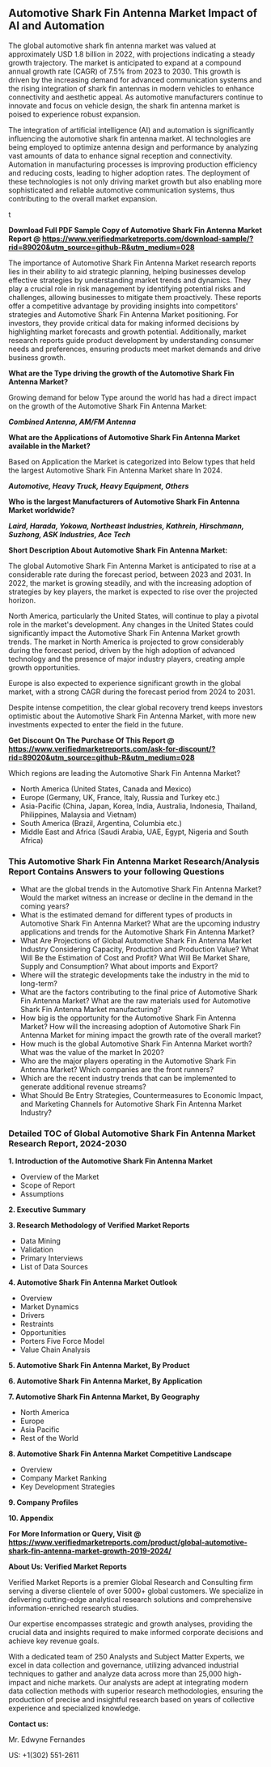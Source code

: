 <h2>Automotive Shark Fin Antenna Market Impact of AI and Automation</h2><p>The global automotive shark fin antenna market was valued at approximately USD 1.8 billion in 2022, with projections indicating a steady growth trajectory. The market is anticipated to expand at a compound annual growth rate (CAGR) of 7.5% from 2023 to 2030. This growth is driven by the increasing demand for advanced communication systems and the rising integration of shark fin antennas in modern vehicles to enhance connectivity and aesthetic appeal. As automotive manufacturers continue to innovate and focus on vehicle design, the shark fin antenna market is poised to experience robust expansion.</p><p>The integration of artificial intelligence (AI) and automation is significantly influencing the automotive shark fin antenna market. AI technologies are being employed to optimize antenna design and performance by analyzing vast amounts of data to enhance signal reception and connectivity. Automation in manufacturing processes is improving production efficiency and reducing costs, leading to higher adoption rates. The deployment of these technologies is not only driving market growth but also enabling more sophisticated and reliable automotive communication systems, thus contributing to the overall market expansion.</p>t</p><p id="" class=""><strong>Download Full PDF Sample Copy of Automotive Shark Fin Antenna Market Report @ <a href="https://www.verifiedmarketreports.com/download-sample/?rid=89020&utm_source=github-R&utm_medium=028" target="_blank">https://www.verifiedmarketreports.com/download-sample/?rid=89020&utm_source=github-R&utm_medium=028</a></strong></p><p>The importance of&nbsp;Automotive Shark Fin Antenna Market research reports lies in their ability to aid strategic planning, helping businesses develop effective strategies by understanding market trends and dynamics. They play a crucial role in risk management by identifying potential risks and challenges, allowing businesses to mitigate them proactively. These reports offer a competitive advantage by providing insights into competitors' strategies and Automotive Shark Fin Antenna Market positioning. For investors, they provide critical data for making informed decisions by highlighting market forecasts and growth potential. Additionally, market research reports guide product development by understanding consumer needs and preferences, ensuring products meet market demands and drive business growth.</p><p><strong>What are the&nbsp;Type driving the growth of the Automotive Shark Fin Antenna Market?</strong></p><p id="" class="">Growing demand for below Type around the world has had a direct impact on the growth of the Automotive Shark Fin Antenna Market:</p><em><strong>Combined Antenna, AM/FM Antenna</strong></em></p><strong>What are the&nbsp;Applications&nbsp;of Automotive Shark Fin Antenna Market available in the Market?</strong></p><p id="" class="">Based on Application the Market is categorized into Below types that held the largest Automotive Shark Fin Antenna Market share In 2024.</p><em><strong>Automotive, Heavy Truck, Heavy Equipment, Others</strong></em></p><strong>Who is the largest Manufacturers of Automotive Shark Fin Antenna Market worldwide?</strong></p><p><em><strong>Laird, Harada, Yokowa, Northeast Industries, Kathrein, Hirschmann, Suzhong, ASK Industries, Ace Tech</strong></em></p><p id="" class=""><strong>Short Description About Automotive Shark Fin Antenna Market:</strong></p><p>The global Automotive Shark Fin Antenna Market is anticipated to rise at a considerable rate during the forecast period, between 2023 and 2031. In 2022, the market is growing steadily, and with the increasing adoption of strategies by key players, the market is expected to rise over the projected horizon.</p><p>North America, particularly the United States, will continue to play a pivotal role in the market's development. Any changes in the United States could significantly impact the Automotive Shark Fin Antenna Market growth trends. The market in North America is projected to grow considerably during the forecast period, driven by the high adoption of advanced technology and the presence of major industry players, creating ample growth opportunities.</p><p>Europe is also expected to experience significant growth in the global market, with a strong CAGR during the forecast period from 2024 to 2031.</p><p>Despite intense competition, the clear global recovery trend keeps investors optimistic about the Automotive Shark Fin Antenna Market, with more new investments expected to enter the field in the future.</p><p id="" class=""><strong>Get Discount On The Purchase Of This Report @ <a href="https://www.verifiedmarketreports.com/ask-for-discount/?rid=89020&utm_source=github-R&utm_medium=028" target="_blank">https://www.verifiedmarketreports.com/ask-for-discount/?rid=89020&utm_source=github-R&utm_medium=028</a></strong></p>Which regions are leading the Automotive Shark Fin Antenna Market?</p><ul><li>North America (United States, Canada and Mexico)</li><li>Europe (Germany, UK, France, Italy, Russia and Turkey etc.)</li><li>Asia-Pacific (China, Japan, Korea, India, Australia, Indonesia, Thailand, Philippines, Malaysia and Vietnam)</li><li>South America (Brazil, Argentina, Columbia etc.)</li><li>Middle East and Africa (Saudi Arabia, UAE, Egypt, Nigeria and South Africa)</li></ul><h3 id="" class="">This Automotive Shark Fin Antenna Market Research/Analysis Report Contains Answers to your following Questions</h3><ul><li>What are the global trends in the Automotive Shark Fin Antenna Market? Would the market witness an increase or decline in the demand in the coming years?</li><li>What is the estimated demand for different types of products in Automotive Shark Fin Antenna Market? What are the upcoming industry applications and trends for the Automotive Shark Fin Antenna Market?</li><li>What Are Projections of Global Automotive Shark Fin Antenna Market Industry Considering Capacity, Production and Production Value? What Will Be the Estimation of Cost and Profit? What Will Be Market Share, Supply and Consumption? What about imports and Export?</li><li>Where will the strategic developments take the industry in the mid to long-term?</li><li>What are the factors contributing to the final price of Automotive Shark Fin Antenna Market? What are the raw materials used for Automotive Shark Fin Antenna Market manufacturing?</li><li>How big is the opportunity for the Automotive Shark Fin Antenna Market? How will the increasing adoption of Automotive Shark Fin Antenna Market for mining impact the growth rate of the overall market?</li><li>How much is the global Automotive Shark Fin Antenna Market worth? What was the value of the market In 2020?</li><li>Who are the major players operating in the Automotive Shark Fin Antenna Market? Which companies are the front runners?</li><li>Which are the recent industry trends that can be implemented to generate additional revenue streams?</li><li>What Should Be Entry Strategies, Countermeasures to Economic Impact, and Marketing Channels for Automotive Shark Fin Antenna Market Industry?</li></ul><h3 id="" class="">Detailed TOC of Global Automotive Shark Fin Antenna Market Research Report, 2024-2030</h3><p id="" class=""><strong>1. Introduction of the Automotive Shark Fin Antenna Market</strong></p><ul><li>Overview of the Market</li><li>Scope of Report</li><li>Assumptions</li></ul><p id="" class=""><strong>2. Executive Summary</strong></p><p id="" class=""><strong>3. Research Methodology of Verified Market Reports</strong></p><ul><li>Data Mining</li><li>Validation</li><li>Primary Interviews</li><li>List of Data Sources</li></ul><p id="" class=""><strong>4. Automotive Shark Fin Antenna Market Outlook</strong></p><ul><li>Overview</li><li>Market Dynamics</li><li>Drivers</li><li>Restraints</li><li>Opportunities</li><li>Porters Five Force Model</li><li>Value Chain Analysis</li></ul><p id="" class=""><strong>5. Automotive Shark Fin Antenna Market, By Product</strong></p><p id="" class=""><strong>6. Automotive Shark Fin Antenna Market, By Application</strong></p><p id="" class=""><strong>7. Automotive Shark Fin Antenna Market, By Geography</strong></p><ul><li>North America</li><li>Europe</li><li>Asia Pacific</li><li>Rest of the World</li></ul><p id="" class=""><strong>8. Automotive Shark Fin Antenna Market Competitive Landscape</strong></p><ul><li>Overview</li><li>Company Market Ranking</li><li>Key Development Strategies</li></ul><p id="" class=""><strong>9. Company Profiles</strong></p><p id="" class=""><strong>10. Appendix</strong></p><p id="" class=""><strong>For More Information or Query, Visit @ <a href="https://www.verifiedmarketreports.com/product/global-automotive-shark-fin-antenna-market-growth-2019-2024/" target="_blank">https://www.verifiedmarketreports.com/product/global-automotive-shark-fin-antenna-market-growth-2019-2024/</a></strong></p><p id="" class=""><strong>About Us: Verified Market Reports</strong></p><p id="" class="">Verified Market Reports is a premier Global Research and Consulting firm serving a diverse clientele of over 5000+ global customers. We specialize in delivering cutting-edge analytical research solutions and comprehensive information-enriched research studies.</p><p id="" class="">Our expertise encompasses strategic and growth analyses, providing the crucial data and insights required to make informed corporate decisions and achieve key revenue goals.</p><p id="" class="">With a dedicated team of 250 Analysts and Subject Matter Experts, we excel in data collection and governance, utilizing advanced industrial techniques to gather and analyze data across more than 25,000 high-impact and niche markets. Our analysts are adept at integrating modern data collection methods with superior research methodologies, ensuring the production of precise and insightful research based on years of collective experience and specialized knowledge.</p><p id="" class=""><strong>Contact us:</strong></p><p id="" class="">Mr. Edwyne Fernandes</p><p id="" class="">US: +1(302) 551-2611</p>